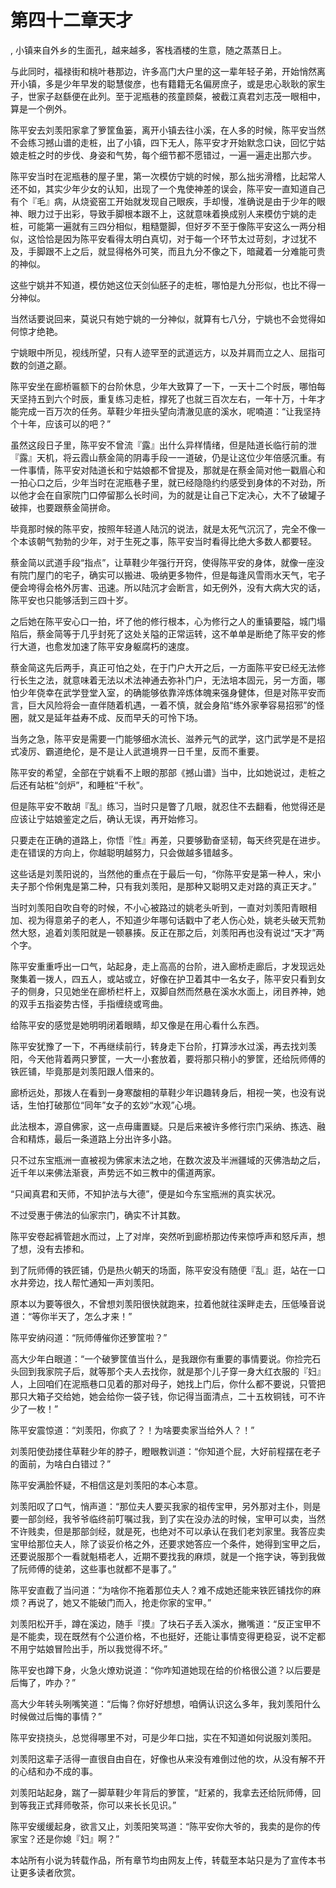 # 第四十二章天才
,  小镇来自外乡的生面孔，越来越多，客栈酒楼的生意，随之蒸蒸日上。
   与此同时，福禄街和桃叶巷那边，许多高门大户里的这一辈年轻子弟，开始悄然离开小镇，多是少年早发的聪慧俊彦，也有籍籍无名偏房庶子，或是忠心耿耿的家生子，世家子赵繇便在此列。至于泥瓶巷的孩童顾粲，被截江真君刘志茂一眼相中，算是一个例外。
   陈平安去刘羡阳家拿了箩筐鱼篓，离开小镇去往小溪，在人多的时候，陈平安当然不会练习撼山谱的走桩，出了小镇，四下无人，陈平安才开始默念口诀，回忆宁姑娘走桩之时的步伐、身姿和气势，每个细节都不愿错过，一遍一遍走出那六步。
   陈平安当时在泥瓶巷的屋子里，第一次模仿宁姚的时候，那么拙劣滑稽，比起常人还不如，其实少年少女的认知，出现了一个鬼使神差的误会，陈平安一直知道自己有个『毛』病，从烧瓷窑工开始就发现自己眼疾，手却慢，准确说是由于少年的眼神、眼力过于出彩，导致手脚根本跟不上，这就意味着换成别人来模仿宁姚的走桩，可能第一遍就有三四分相似，粗糙蹩脚，但好歹不至于像陈平安这么一两分相似，这恰恰是因为陈平安看得太明白真切，对于每一个环节太过苛刻，才过犹不及，手脚跟不上之后，就显得格外可笑，而且九分不像之下，暗藏着一分难能可贵的神似。
   这些宁姚并不知道，模仿她这位天剑仙胚子的走桩，哪怕是九分形似，也比不得一分神似。
   当然话要说回来，莫说只有她宁姚的一分神似，就算有七八分，宁姚也不会觉得如何惊才绝艳。
   宁姚眼中所见，视线所望，只有人迹罕至的武道远方，以及并肩而立之人、屈指可数的剑道之巅。
   陈平安坐在廊桥匾额下的台阶休息，少年大致算了一下，一天十二个时辰，哪怕每天坚持五到六个时辰，重复练习走桩，撑死了也就三百次左右，一年十万，十年才能完成一百万次的任务。草鞋少年扭头望向清澈见底的溪水，呢喃道：“让我坚持个十年，应该可以的吧？”
   虽然这段日子里，陈平安不曾流『露』出什么异样情绪，但是陆道长临行前的泄『露』天机，将云霞山蔡金简的阴毒手段一一道破，仍是让这位少年倍感沉重。有一件事情，陈平安对陆道长和宁姑娘都不曾提及，那就是在蔡金简对他一戳眉心和一拍心口之后，少年当时在泥瓶巷子里，就已经隐隐约约感受到身体的不对劲，所以他才会在自家院门口停留那么长时间，为的就是让自己下定决心，大不了破罐子破摔，也要跟蔡金简拼命。
   毕竟那时候的陈平安，按照年轻道人陆沉的说法，就是太死气沉沉了，完全不像一个本该朝气勃勃的少年，对于生死之事，陈平安当时看得比绝大多数人都要轻。
   蔡金简以武道手段“指点”，让草鞋少年强行开窍，使得陈平安的身体，就像一座没有院门屋门的宅子，确实可以搬进、吸纳更多物件，但是每逢风雪雨水天气，宅子便会垮得会格外厉害、迅速。所以陆沉才会断言，如无例外，没有大病大灾的话，陈平安也只能够活到三四十岁。
   之后她在陈平安心口一拍，坏了他的修行根本，心为修行之人的重镇要隘，城门塌陷后，蔡金简等于几乎封死了这处关隘的正常运转，这不单单是断绝了陈平安的修行大道，也愈发加速了陈平安身躯腐朽的速度。
   蔡金简这先后两手，真正可怕之处，在于门户大开之后，一方面陈平安已经无法修行长生之法，就意味着无法以术法神通去弥补门户，无法培本固元，另一方面，哪怕少年侥幸在武学登堂入室，的确能够依靠淬炼体魄来强身健体，但是对陈平安而言，巨大风险将会一直伴随着机遇，一着不慎，就会身陷“练外家拳容易招邪”的怪圈，就又是延年益寿不成、反而早夭的可怜下场。
   当务之急，陈平安是需要一门能够细水流长、滋养元气的武学，这门武学是不是招式凌厉、霸道绝伦，是不是让人武道境界一日千里，反而不重要。
   陈平安的希望，全部在宁姚看不上眼的那部《撼山谱》当中，比如她说过，走桩之后还有站桩“剑炉”，和睡桩“千秋”。
   但是陈平安不敢胡『乱』练习，当时只是瞥了几眼，就忍住不去翻看，他觉得还是应该让宁姑娘鉴定之后，确认无误，再开始修习。
   只要走在正确的道路上，你悟『性』再差，只要够勤奋坚韧，每天终究是在进步。走在错误的方向上，你越聪明越努力，只会做越多错越多。
   这些话是刘羡阳说的，当然他的重点在于最后一句，“你陈平安是第一种人，宋小夫子那个伶俐鬼是第二种，只有我刘羡阳，是那种又聪明又走对路的真正天才。”
   当时刘羡阳自吹自夸的时候，不小心被路过的姚老头听到，一直对刘羡阳青眼相加、视为得意弟子的老人，不知道少年哪句话戳中了老人伤心处，姚老头破天荒勃然大怒，追着刘羡阳就是一顿暴揍。反正在那之后，刘羡阳再也没有说过“天才”两个字。
   陈平安重重呼出一口气，站起身，走上高高的台阶，进入廊桥走廊后，才发现远处聚集着一拨人，四五人，或站或立，好像在护卫着其中一名女子，陈平安只看到女子的侧身，只见她坐在廊桥栏杆上，双脚自然而然悬在溪水水面上，闭目养神，她的双手五指姿势古怪，手指缠绕或弯曲。
   给陈平安的感觉是她明明闭着眼睛，却又像是在用心看什么东西。
   陈平安犹豫了一下，不再继续前行，转身走下台阶，打算涉水过溪，再去找刘羡阳，今天他背着两只箩筐，一大一小套放着，要将那只稍小的箩筐，还给阮师傅的铁匠铺，毕竟那是刘羡阳跟人借来的。
   廊桥远处，那拨人在看到一身寒酸相的草鞋少年识趣转身后，相视一笑，也没有说话，生怕打破那位“同年”女子的玄妙“水观”心境。
   此法根本，源自佛家，这一点毋庸置疑。只是后来被许多修行宗门采纳、拣选、融合和精炼，最后一条道路上分出许多小路。
   只不过东宝瓶洲一直被视为佛家末法之地，在数次波及半洲疆域的灭佛浩劫之后，近千年以来佛法渐衰，声势远不如三教中的儒道两家。
   “只闻真君和天师，不知护法与大德”，便是如今东宝瓶洲的真实状况。
   不过受惠于佛法的仙家宗门，确实不计其数。
   陈平安卷起裤管趟水而过，上了对岸，突然听到廊桥那边传来惊呼声和怒斥声，想了想，没有去掺和。
   到了阮师傅的铁匠铺，仍是热火朝天的场面，陈平安没有随便『乱』逛，站在一口水井旁边，找人帮忙通知一声刘羡阳。
   原本以为要等很久，不曾想刘羡阳很快就跑来，拉着他就往溪畔走去，压低嗓音说道：“等你半天了，怎么才来！”
   陈平安纳闷道：“阮师傅催你还箩筐啦？”
   高大少年白眼道：“一个破箩筐值当什么，是我跟你有重要的事情要说。你捡完石头回到我家院子后，就等那个夫人去找你，就是那个儿子穿一身大红衣服的『妇』人，上回咱们在泥瓶巷口见着的那对母子，她找上门后，你什么都不要说，只管把那只大箱子交给她，她会给你一袋子钱，你记得当面清点，二十五枚铜钱，可不许少了一枚！”
   陈平安震惊道：“刘羡阳，你疯了？！为啥要卖家当给外人？！”
   刘羡阳使劲搂住草鞋少年的脖子，瞪眼教训道：“你知道个屁，大好前程摆在老子的面前，为啥白白错过？”
   陈平安满脸怀疑，不相信这是刘羡阳的本心本意。
   刘羡阳叹了口气，悄声道：“那位夫人要买我家的祖传宝甲，另外那对主仆，则是要一部剑经，我爷爷临终前叮嘱过我，到了实在没办法的时候，宝甲可以卖，当然不许贱卖，但是那部剑经，就是死，也绝对不可以承认在我们老刘家里。我答应卖宝甲给那位夫人，除了谈妥价格之外，还要求她答应一个条件，她得到宝甲之后，还要说服那个一看就魁梧老人，近期不要找我的麻烦，就是一个拖字诀，等到我做了阮师傅的徒弟，这些事也就都不是事了。”
   陈平安直截了当问道：“为啥你不拖着那位夫人？难不成她还能来铁匠铺找你的麻烦？再说了，她又不能破门而入，抢走你家的宝甲。”
   刘羡阳松开手，蹲在溪边，随手『摸』了块石子丢入溪水，撇嘴道：“反正宝甲不是不能卖，现在既然有个公道价格，不也挺好，还能让事情变得更稳妥，说不定都不用宁姑娘冒险出手，所以我觉得不坏。”
   陈平安也蹲下身，火急火燎劝说道：“你咋知道她现在给的价格很公道？以后要是后悔了，咋办？”
   高大少年转头咧嘴笑道：“后悔？你好好想想，咱俩认识这么多年，我刘羡阳什么时候做过后悔的事情？”
   陈平安挠挠头，总觉得哪里不对，可是少年口拙，实在不知道如何说服刘羡阳。
   刘羡阳这辈子活得一直很自由自在，好像也从来没有难倒过他的坎，从没有解不开的心结和办不成的事。
   刘羡阳站起身，踹了一脚草鞋少年背后的箩筐，“赶紧的，我拿去还给阮师傅，回到等我正式拜师敬茶，你可以来长长见识。”
   陈平安缓缓起身，欲言又止，刘羡阳笑骂道：“陈平安你大爷的，我卖的是你的传家宝？还是你媳『妇』啊？”
  本站所有小说为转载作品，所有章节均由网友上传，转载至本站只是为了宣传本书让更多读者欣赏。
